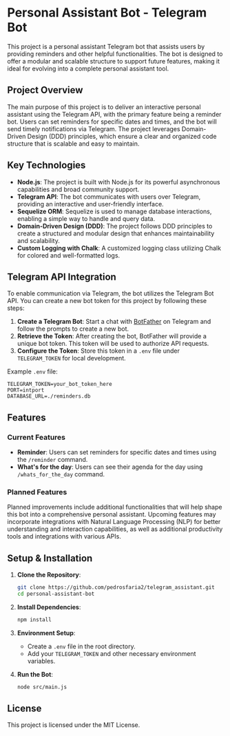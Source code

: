 # Personal Assistant Bot - Telegram Bot

This project is a personal assistant Telegram bot that assists users by providing reminders and other helpful functionalities. The bot is designed to offer a modular and scalable structure to support future features, making it ideal for evolving into a complete personal assistant tool.

## Project Overview

The main purpose of this project is to deliver an interactive personal assistant using the Telegram API, with the primary feature being a reminder bot. Users can set reminders for specific dates and times, and the bot will send timely notifications via Telegram. The project leverages Domain-Driven Design (DDD) principles, which ensure a clear and organized code structure that is scalable and easy to maintain.

## Key Technologies

-   **Node.js**: The project is built with Node.js for its powerful asynchronous capabilities and broad community support.
-   **Telegram API**: The bot communicates with users over Telegram, providing an interactive and user-friendly interface.
-   **Sequelize ORM**: Sequelize is used to manage database interactions, enabling a simple way to handle and query data.
-   **Domain-Driven Design (DDD)**: The project follows DDD principles to create a structured and modular design that enhances maintainability and scalability.
-   **Custom Logging with Chalk**: A customized logging class utilizing Chalk for colored and well-formatted logs.

## Telegram API Integration

To enable communication via Telegram, the bot utilizes the Telegram Bot API. You can create a new bot token for this project by following these steps:

1. **Create a Telegram Bot**: Start a chat with [BotFather](https://core.telegram.org/bots#botfather) on Telegram and follow the prompts to create a new bot.
2. **Retrieve the Token**: After creating the bot, BotFather will provide a unique bot token. This token will be used to authorize API requests.
3. **Configure the Token**: Store this token in a `.env` file under `TELEGRAM_TOKEN` for local development.

Example `.env` file:

```plaintext
TELEGRAM_TOKEN=your_bot_token_here
PORT=intport
DATABASE_URL=./reminders.db
```

## Features

### Current Features

-   **Reminder**: Users can set reminders for specific dates and times using the `/reminder` command.
- **What's for the day**: Users can see their agenda for the day using `/whats_for_the_day` command.

### Planned Features

Planned improvements include additional functionalities that will help shape this bot into a comprehensive personal assistant. Upcoming features may incorporate integrations with Natural Language Processing (NLP) for better understanding and interaction capabilities, as well as additional productivity tools and integrations with various APIs.

## Setup & Installation

1. **Clone the Repository**:

    ```bash
    git clone https://github.com/pedrosfaria2/telegram_assistant.git
    cd personal-assistant-bot
    ```

2. **Install Dependencies**:

    ```bash
    npm install
    ```

3. **Environment Setup**:

    - Create a `.env` file in the root directory.
    - Add your `TELEGRAM_TOKEN` and other necessary environment variables.

4. **Run the Bot**:
    ```bash
    node src/main.js
    ```

## License

This project is licensed under the MIT License.
